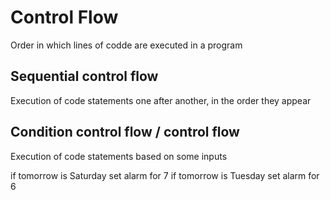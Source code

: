 # Control Flow
Order in which lines of codde are executed in a program

## Sequential control flow
Execution of code statements one after another, in the order they appear

## Condition control flow / control flow
Execution of code statements based on some inputs

if tomorrow is Saturday
    set alarm for 7
if tomorrow is Tuesday
    set alarm for 6